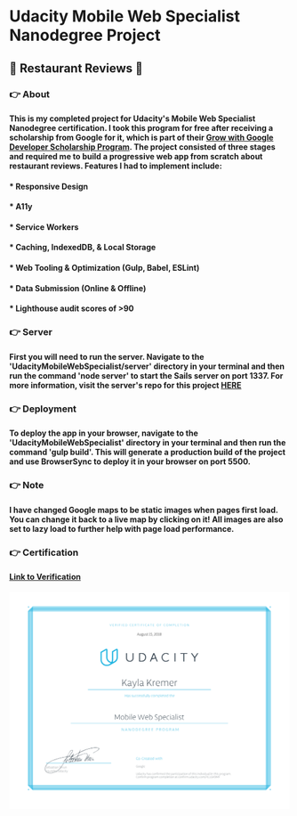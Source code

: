 # Udacity Mobile Web Specialist Nanodegree Project

## :fork_and_knife: Restaurant Reviews :fork_and_knife:

### :point_right: About
#### This is my completed project for Udacity's Mobile Web Specialist Nanodegree certification. I took this program for free after receiving a scholarship from Google for it, which is part of their [Grow with Google Developer Scholarship Program](https://www.udacity.com/grow-with-google). The project consisted of three stages and required me to build a progressive web app from scratch about restaurant reviews. Features I had to implement include:
#### * Responsive Design
#### * A11y
#### * Service Workers
#### * Caching, IndexedDB, & Local Storage
#### * Web Tooling & Optimization (Gulp, Babel, ESLint)
#### * Data Submission (Online & Offline)
#### * Lighthouse audit scores of >90

### :point_right: Server
#### First you will need to run the server. Navigate to the 'UdacityMobileWebSpecialist/server' directory in your terminal and then run the command 'node server' to start the Sails server on port 1337. For more information, visit the server's repo for this project [HERE](https://github.com/udacity/mws-restaurant-stage-3)

### :point_right: Deployment
#### To deploy the app in your browser, navigate to the 'UdacityMobileWebSpecialist' directory in your terminal and then run the command 'gulp build'. This will generate a production build of the project and use BrowserSync to deploy it in your browser on port 5500. 

### :point_right: Note
#### I have changed Google maps to be static images when pages first load. You can change it back to a live map by clicking on it! All images are also set to lazy load to further help with page load performance. 

### :point_right: Certification
#### [Link to Verification](https://graduation.udacity.com/confirm/4LLGK9MF)
![Kayla Kremer Udacity MWS Certification](./img/certificate.png)





